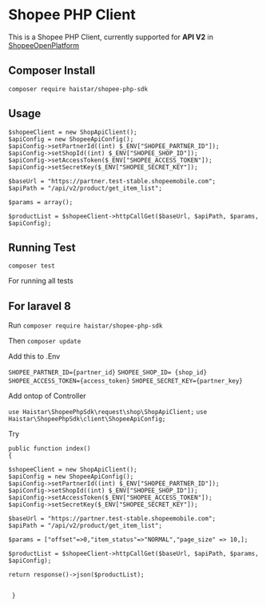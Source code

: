 # Shopee PHP Client

This is a Shopee PHP Client, currently supported for **API V2** in [ShopeeOpenPlatform](https://open.shopee.com/documents?module=87&type=2&id=64&version=2)

## Composer Install
`composer require haistar/shopee-php-sdk`

## Usage
```
$shopeeClient = new ShopApiClient();
$apiConfig = new ShopeeApiConfig();
$apiConfig->setPartnerId((int) $_ENV["SHOPEE_PARTNER_ID"]);
$apiConfig->setShopId((int) $_ENV["SHOPEE_SHOP_ID"]);
$apiConfig->setAccessToken($_ENV["SHOPEE_ACCESS_TOKEN"]);
$apiConfig->setSecretKey($_ENV["SHOPEE_SECRET_KEY"]);

$baseUrl = "https://partner.test-stable.shopeemobile.com";
$apiPath = "/api/v2/product/get_item_list";

$params = array();

$productList = $shopeeClient->httpCallGet($baseUrl, $apiPath, $params, $apiConfig);

```

## Running Test

`composer test`

For running all tests



## For laravel 8 

Run `composer require haistar/shopee-php-sdk`

Then `composer update`

Add this to .Env

`SHOPEE_PARTNER_ID={partner_id}`
`SHOPEE_SHOP_ID= {shop_id}`
`SHOPEE_ACCESS_TOKEN={access_token}`
`SHOPEE_SECRET_KEY={partner_key}`



Add ontop of Controller

`use Haistar\ShopeePhpSdk\request\shop\ShopApiClient;`
`use Haistar\ShopeePhpSdk\client\ShopeeApiConfig;`


Try

```
public function index()
{

$shopeeClient = new ShopApiClient();
$apiConfig = new ShopeeApiConfig();
$apiConfig->setPartnerId((int) $_ENV["SHOPEE_PARTNER_ID"]);
$apiConfig->setShopId((int) $_ENV["SHOPEE_SHOP_ID"]);
$apiConfig->setAccessToken($_ENV["SHOPEE_ACCESS_TOKEN"]);
$apiConfig->setSecretKey($_ENV["SHOPEE_SECRET_KEY"]);

$baseUrl = "https://partner.test-stable.shopeemobile.com";
$apiPath = "/api/v2/product/get_item_list";

$params = ["offset"=>0,"item_status"=>"NORMAL","page_size" => 10,];

$productList = $shopeeClient->httpCallGet($baseUrl, $apiPath, $params, $apiConfig);

return response()->json($productList);


 }
```